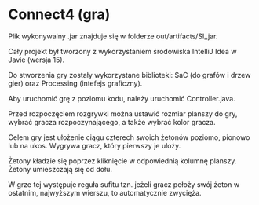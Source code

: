 # Connect4 (gra)
Plik wykonywalny .jar znajduje się w folderze out/artifacts/SI_jar.

Cały projekt był tworzony z wykorzystaniem środowiska IntelliJ Idea w Javie (wersja 15).

Do stworzenia gry zostały wykorzystane biblioteki: SaC (do grafów i drzew gier) oraz Processing (intefejs graficzny).

Aby uruchomić grę z poziomu kodu, należy uruchomić Controller.java.

Przed rozpoczęciem rozgrywki można ustawić rozmiar planszy do gry, wybrać gracza rozpoczynającego, a także wybrać kolor gracza.

Celem gry jest ułożenie ciągu czterech swoich żetonów poziomo, pionowo lub na ukos. Wygrywa gracz, który pierwszy je ułoży.

Żetony kładzie się poprzez kliknięcie w odpowiednią kolumnę planszy. Żetony umieszczają się od dołu.

W grze tej występuje reguła sufitu tzn. jeżeli gracz położy swój żeton w ostatnim, najwyższym wierszu, to automatycznie zwycięża.
